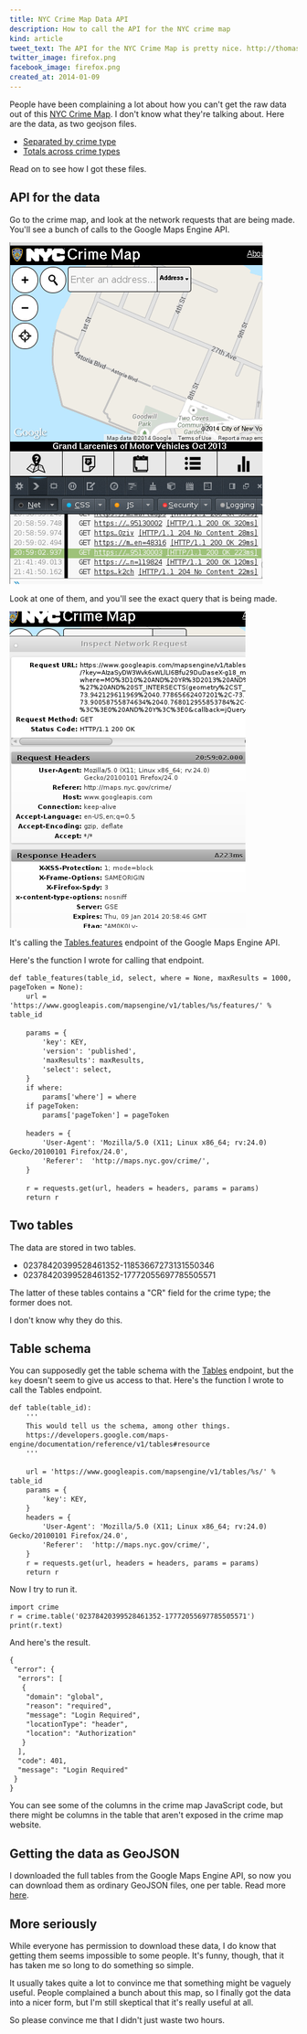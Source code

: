 ```yaml
---
title: NYC Crime Map Data API
description: How to call the API for the NYC crime map
kind: article
tweet_text: The API for the NYC Crime Map is pretty nice. http://thomaslevine.com/!/nyc-crime-map https://github.com/tlevine/nyc-crime-map
twitter_image: firefox.png
facebook_image: firefox.png
created_at: 2014-01-09
---
```

People have been complaining a lot about how you can't get the raw data out of this
[NYC Crime Map](http://maps.nyc.gov/crime/). I don't know what they're talking about.
Here are the data, as two geojson files.

* [Separated by crime type](http://chainsaw.thomaslevine.com/nyc-crime-data/02378420399528461352-17772055697785505571.geojson)
* [Totals across crime types](http://chainsaw.thomaslevine.com/nyc-crime-data/02378420399528461352-11853667273131550346.geojson)

Read on to see how I got these files.

## API for the data
Go to the crime map, and look at the network requests that are being made.
You'll see a bunch of calls to the Google Maps Engine API.

![A network request in the console in Firefox](firefox.png)

Look at one of them, and you'll see the exact query that is being made.

![A window with more information about the request](request-window.png)

It's calling the
[Tables.features](https://developers.google.com/maps-engine/documentation/reference/v1/tables/features)
endpoint of the Google Maps Engine API.

Here's the function I wrote for calling that endpoint.

    def table_features(table_id, select, where = None, maxResults = 1000, pageToken = None):
        url = 'https://www.googleapis.com/mapsengine/v1/tables/%s/features/' % table_id

        params = {
            'key': KEY,
            'version': 'published',
            'maxResults': maxResults,
            'select': select,
        }
        if where:
            params['where'] = where
        if pageToken:
            params['pageToken'] = pageToken

        headers = {
            'User-Agent': 'Mozilla/5.0 (X11; Linux x86_64; rv:24.0) Gecko/20100101 Firefox/24.0',
            'Referer':  'http://maps.nyc.gov/crime/',
        }

        r = requests.get(url, headers = headers, params = params)
        return r

## Two tables
The data are stored in two tables.

* 02378420399528461352-11853667273131550346
* 02378420399528461352-17772055697785505571

The latter of these tables contains a "CR" field for the crime type;
the former does not.

I don't know why they do this.

## Table schema
You can supposedly get the table schema with the
[Tables](https://developers.google.com/maps-engine/documentation/reference/v1/tables/get)
endpoint, but the `key` doesn't seem to give us access to that.
Here's the function I wrote to call the Tables endpoint.

    def table(table_id):
        '''
        This would tell us the schema, among other things.
        https://developers.google.com/maps-engine/documentation/reference/v1/tables#resource
        '''

        url = 'https://www.googleapis.com/mapsengine/v1/tables/%s/' % table_id
        params = {
            'key': KEY,
        }
        headers = {
            'User-Agent': 'Mozilla/5.0 (X11; Linux x86_64; rv:24.0) Gecko/20100101 Firefox/24.0',
            'Referer':  'http://maps.nyc.gov/crime/',
        }
        r = requests.get(url, headers = headers, params = params)
        return r

Now I try to run it.

    import crime
    r = crime.table('02378420399528461352-17772055697785505571')
    print(r.text)

And here's the result.

    {
     "error": {
      "errors": [
       {
        "domain": "global",
        "reason": "required",
        "message": "Login Required",
        "locationType": "header",
        "location": "Authorization"
       }
      ],
      "code": 401,
      "message": "Login Required"
     }
    }

You can see some of the columns in the crime map JavaScript code, but there
might be columns in the table that aren't exposed in the crime map website.

## Getting the data as GeoJSON
I downloaded the full tables from the Google Maps Engine API,
so now you can download them as ordinary GeoJSON files, one per table.
Read more [here](https://github.com/tlevine/nyc-crime-map).

## More seriously
While everyone has permission to download these data, I do know that getting
them seems impossible to some people. It's funny, though, that it has taken
me so long to do something so simple.

It usually takes quite a lot to convince me that something might be vaguely
useful. People complained a bunch about this map, so I finally got the
data into a nicer form, but I'm still skeptical that it's really useful at all.

So please convince me that I didn't just waste two hours.
